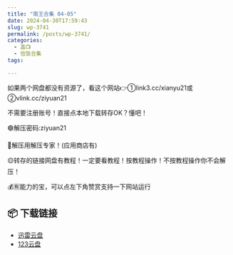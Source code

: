 ```yaml
---
title: "南王合集 04-05"
date: 2024-04-30T17:59:43
slug: wp-3741
permalink: /posts/wp-3741/
categories:
  - 盖📺
  - 恰饭合集
tags:

---
```


如果两个网盘都没有资源了，看这个网站👉①link3.cc/xianyu21或②vlink.cc/ziyuan21

不需要注册账号！直接点本地下载转存OK？懂吧！

🟢解压密码:ziyuan21

🔵解压用解压专家！(应用商店有)

🟡转存的链接网盘有教程！一定要看教程！按教程操作！不按教程操作你不会解压！

💰🈶能力的宝，可以点左下角赞赏支持一下网站运行

## 📦 下载链接
- [迅雷云盘](https://blziyuan21.com/pay-download/3741?key=686e090e1b&down_id=0)
- [123云盘](https://blziyuan21.com/pay-download/3741?key=686e090e1b&down_id=1)

